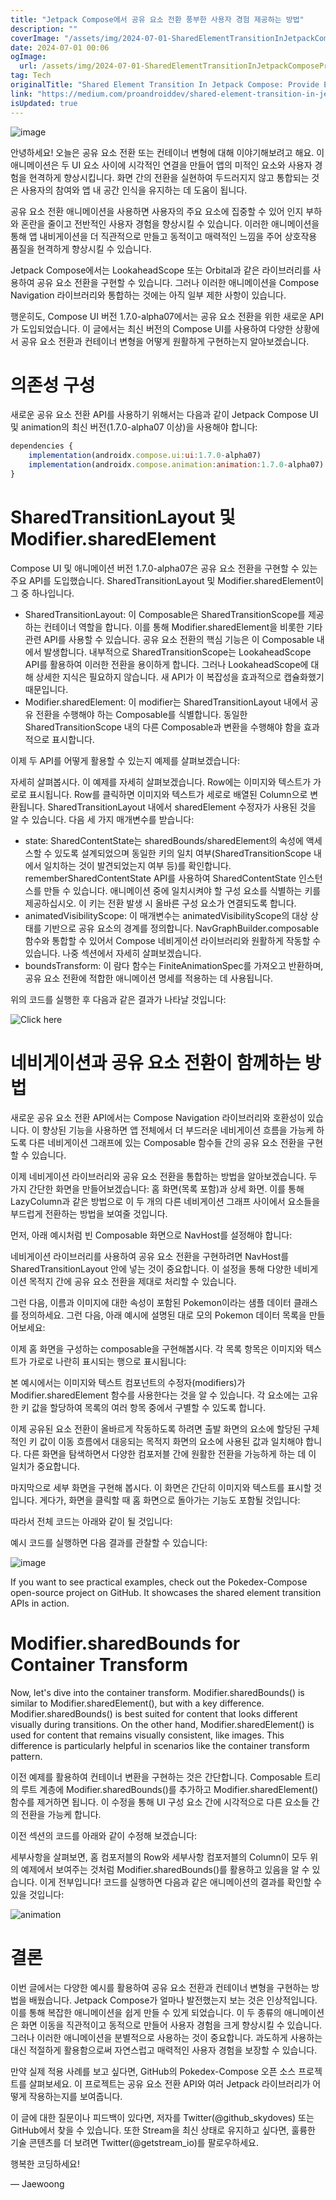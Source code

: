 ```yaml
---
title: "Jetpack Compose에서 공유 요소 전환 풍부한 사용자 경험 제공하는 방법"
description: ""
coverImage: "/assets/img/2024-07-01-SharedElementTransitionInJetpackComposeProvideEnrichedUserExperiences_0.png"
date: 2024-07-01 00:06
ogImage:
  url: /assets/img/2024-07-01-SharedElementTransitionInJetpackComposeProvideEnrichedUserExperiences_0.png
tag: Tech
originalTitle: "Shared Element Transition In Jetpack Compose: Provide Enriched User Experiences"
link: "https://medium.com/proandroiddev/shared-element-transition-in-jetpack-compose-provide-enriched-user-experiences-163d4e435869"
isUpdated: true
---
```


![image](https://miro.medium.com/v2/resize:fit:1200/1*XWziJJSgLGdw4aWm9vDCHA.gif)

안녕하세요! 오늘은 공유 요소 전환 또는 컨테이너 변형에 대해 이야기해보려고 해요. 이 애니메이션은 두 UI 요소 사이에 시각적인 연결을 만들어 앱의 미적인 요소와 사용자 경험을 현격하게 향상시킵니다. 화면 간의 전환을 실현하여 두드러지지 않고 통합되는 것은 사용자의 참여와 앱 내 공간 인식을 유지하는 데 도움이 됩니다.

공유 요소 전환 애니메이션을 사용하면 사용자의 주요 요소에 집중할 수 있어 인지 부하와 혼란을 줄이고 전반적인 사용자 경험을 향상시킬 수 있습니다. 이러한 애니메이션을 통해 앱 내비게이션을 더 직관적으로 만들고 동적이고 매력적인 느낌을 주어 상호작용 품질을 현격하게 향상시킬 수 있습니다.

Jetpack Compose에서는 LookaheadScope 또는 Orbital과 같은 라이브러리를 사용하여 공유 요소 전환을 구현할 수 있습니다. 그러나 이러한 애니메이션을 Compose Navigation 라이브러리와 통합하는 것에는 아직 일부 제한 사항이 있습니다.

<div class="content-ad"></div>

행운히도, Compose UI 버전 1.7.0-alpha07에서는 공유 요소 전환을 위한 새로운 API가 도입되었습니다. 이 글에서는 최신 버전의 Compose UI를 사용하여 다양한 상황에서 공유 요소 전환과 컨테이너 변형을 어떻게 원활하게 구현하는지 알아보겠습니다.

# 의존성 구성

새로운 공유 요소 전환 API를 사용하기 위해서는 다음과 같이 Jetpack Compose UI 및 animation의 최신 버전(1.7.0-alpha07 이상)을 사용해야 합니다:

```js
dependencies {
    implementation(androidx.compose.ui:ui:1.7.0-alpha07)
    implementation(androidx.compose.animation:animation:1.7.0-alpha07)
}
```

<div class="content-ad"></div>

# SharedTransitionLayout 및 Modifier.sharedElement

Compose UI 및 애니메이션 버전 1.7.0-alpha07은 공유 요소 전환을 구현할 수 있는 주요 API를 도입했습니다. SharedTransitionLayout 및 Modifier.sharedElement이 그 중 하나입니다.

- SharedTransitionLayout: 이 Composable은 SharedTransitionScope를 제공하는 컨테이너 역할을 합니다. 이를 통해 Modifier.sharedElement을 비롯한 기타 관련 API를 사용할 수 있습니다. 공유 요소 전환의 핵심 기능은 이 Composable 내에서 발생합니다. 내부적으로 SharedTransitionScope는 LookaheadScope API를 활용하여 이러한 전환을 용이하게 합니다. 그러나 LookaheadScope에 대해 상세한 지식은 필요하지 않습니다. 새 API가 이 복잡성을 효과적으로 캡슐화했기 때문입니다.
- Modifier.sharedElement: 이 modifier는 SharedTransitionLayout 내에서 공유 전환을 수행해야 하는 Composable를 식별합니다. 동일한 SharedTransitionScope 내의 다른 Composable과 변환을 수행해야 함을 효과적으로 표시합니다.

이제 두 API를 어떻게 활용할 수 있는지 예제를 살펴보겠습니다:

<div class="content-ad"></div>

자세히 살펴봅시다. 이 예제를 자세히 살펴보겠습니다. Row에는 이미지와 텍스트가 가로로 표시됩니다. Row를 클릭하면 이미지와 텍스트가 세로로 배열된 Column으로 변환됩니다. SharedTransitionLayout 내에서 sharedElement 수정자가 사용된 것을 알 수 있습니다. 다음 세 가지 매개변수를 받습니다:

- state: SharedContentState는 sharedBounds/sharedElement의 속성에 액세스할 수 있도록 설계되었으며 동일한 키의 일치 여부(SharedTransitionScope 내에서 일치하는 것이 발견되었는지 여부 등)를 확인합니다. rememberSharedContentState API를 사용하여 SharedContentState 인스턴스를 만들 수 있습니다. 애니메이션 중에 일치시켜야 할 구성 요소를 식별하는 키를 제공하십시오. 이 키는 전환 발생 시 올바른 구성 요소가 연결되도록 합니다.
- animatedVisibilityScope: 이 매개변수는 animatedVisibilityScope의 대상 상태를 기반으로 공유 요소의 경계를 정의합니다. NavGraphBuilder.composable 함수와 통합할 수 있어서 Compose 네비게이션 라이브러리와 원활하게 작동할 수 있습니다. 나중 섹션에서 자세히 살펴보겠습니다.
- boundsTransform: 이 람다 함수는 FiniteAnimationSpec를 가져오고 반환하며, 공유 요소 전환에 적합한 애니메이션 명세를 적용하는 데 사용됩니다.

위의 코드를 실행한 후 다음과 같은 결과가 나타날 것입니다:

![Click here](https://miro.medium.com/v2/resize:fit:752/1*YACtgRhSLW3hYGgfYHLgSw.gif)

<div class="content-ad"></div>

# 네비게이션과 공유 요소 전환이 함께하는 방법

새로운 공유 요소 전환 API에서는 Compose Navigation 라이브러리와 호환성이 있습니다. 이 향상된 기능을 사용하면 앱 전체에서 더 부드러운 네비게이션 흐름을 가능케 하도록 다른 네비게이션 그래프에 있는 Composable 함수들 간의 공유 요소 전환을 구현할 수 있습니다.

이제 네비게이션 라이브러리와 공유 요소 전환을 통합하는 방법을 알아보겠습니다. 두 가지 간단한 화면을 만들어보겠습니다: 홈 화면(목록 포함)과 상세 화면. 이를 통해 LazyColumn과 같은 방법으로 이 두 개의 다른 네비게이션 그래프 사이에서 요소들을 부드럽게 전환하는 방법을 보여줄 것입니다.

먼저, 아래 예시처럼 빈 Composable 화면으로 NavHost를 설정해야 합니다:

<div class="content-ad"></div>

네비게이션 라이브러리를 사용하여 공유 요소 전환을 구현하려면 NavHost를 SharedTransitionLayout 안에 넣는 것이 중요합니다. 이 설정을 통해 다양한 네비게이션 목적지 간에 공유 요소 전환을 제대로 처리할 수 있습니다.

그런 다음, 이름과 이미지에 대한 속성이 포함된 Pokemon이라는 샘플 데이터 클래스를 정의하세요. 그런 다음, 아래 예시에 설명된 대로 모의 Pokemon 데이터 목록을 만들어보세요:

이제 홈 화면을 구성하는 composable을 구현해봅시다. 각 목록 항목은 이미지와 텍스트가 가로로 나란히 표시되는 행으로 표시됩니다:

본 예시에서는 이미지와 텍스트 컴포넌트의 수정자(modifiers)가 Modifier.sharedElement 함수를 사용한다는 것을 알 수 있습니다. 각 요소에는 고유한 키 값을 할당하여 목록의 여러 항목 중에서 구별할 수 있도록 합니다.

<div class="content-ad"></div>

이제 공유된 요소 전환이 올바르게 작동하도록 하려면 출발 화면의 요소에 할당된 구체적인 키 값이 이동 흐름에서 대응되는 목적지 화면의 요소에 사용된 값과 일치해야 합니다. 다른 화면을 탐색하면서 다양한 컴포저블 간에 원활한 전환을 가능하게 하는 데 이 일치가 중요합니다.

마지막으로 세부 화면을 구현해 봅시다. 이 화면은 간단히 이미지와 텍스트를 표시할 것입니다. 게다가, 화면을 클릭할 때 홈 화면으로 돌아가는 기능도 포함될 것입니다:

따라서 전체 코드는 아래와 같이 될 것입니다:

예시 코드를 실행하면 다음 결과를 관찰할 수 있습니다:

<div class="content-ad"></div>

![image](https://miro.medium.com/v2/resize:fit:866/1*vBg1PonRrhkP_hS5q0i8tw.gif)

If you want to see practical examples, check out the Pokedex-Compose open-source project on GitHub. It showcases the shared element transition APIs in action.

# Modifier.sharedBounds for Container Transform

Now, let's dive into the container transform. Modifier.sharedBounds() is similar to Modifier.sharedElement(), but with a key difference. Modifier.sharedBounds() is best suited for content that looks different visually during transitions. On the other hand, Modifier.sharedElement() is used for content that remains visually consistent, like images. This difference is particularly helpful in scenarios like the container transform pattern.

<div class="content-ad"></div>

이전 예제를 활용하여 컨테이너 변환을 구현하는 것은 간단합니다. Composable 트리의 루트 계층에 Modifier.sharedBounds()를 추가하고 Modifier.sharedElement() 함수를 제거하면 됩니다. 이 수정을 통해 UI 구성 요소 간에 시각적으로 다른 요소들 간의 전환을 가능케 합니다.

이전 섹션의 코드를 아래와 같이 수정해 보겠습니다:

세부사항을 살펴보면, 홈 컴포저블의 Row와 세부사항 컴포저블의 Column이 모두 위의 예제에서 보여주는 것처럼 Modifier.sharedBounds()를 활용하고 있음을 알 수 있습니다. 이게 전부입니다! 코드를 실행하면 다음과 같은 애니메이션의 결과를 확인할 수 있을 것입니다:

![animation](https://miro.medium.com/v2/resize:fit:926/1*VgYm12rOK7UdNWpM1C4rhQ.gif)

<div class="content-ad"></div>

# 결론

이번 글에서는 다양한 예시를 활용하여 공유 요소 전환과 컨테이너 변형을 구현하는 방법을 배웠습니다. Jetpack Compose가 얼마나 발전했는지 보는 것은 인상적입니다. 이를 통해 복잡한 애니메이션을 쉽게 만들 수 있게 되었습니다. 이 두 종류의 애니메이션은 화면 이동을 직관적이고 동적으로 만들어 사용자 경험을 크게 향상시킬 수 있습니다. 그러나 이러한 애니메이션을 분별적으로 사용하는 것이 중요합니다. 과도하게 사용하는 대신 적절하게 활용함으로써 자연스럽고 매력적인 사용자 경험을 보장할 수 있습니다.

만약 실제 적용 사례를 보고 싶다면, GitHub의 Pokedex-Compose 오픈 소스 프로젝트를 살펴보세요. 이 프로젝트는 공유 요소 전환 API와 여러 Jetpack 라이브러리가 어떻게 작용하는지를 보여줍니다.

이 글에 대한 질문이나 피드백이 있다면, 저자를 Twitter(@github_skydoves) 또는 GitHub에서 찾을 수 있습니다. 또한 Stream을 최신 상태로 유지하고 싶다면, 훌륭한 기술 콘텐츠를 더 보려면 Twitter(@getstream_io)를 팔로우하세요.

<div class="content-ad"></div>

행복한 코딩하세요!

— Jaewoong
